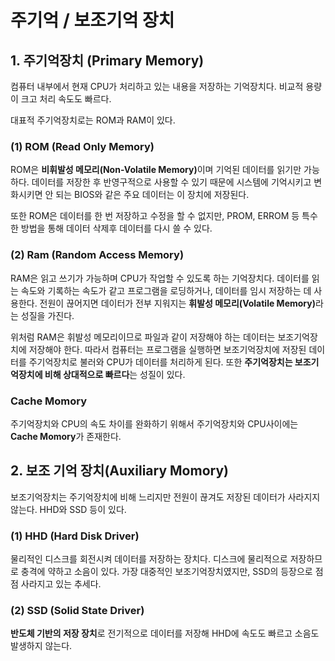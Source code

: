 # 주기억 / 보조기억 장치

## 1. 주기억장치 (Primary Memory)

컴퓨터 내부에서 현재 CPU가 처리하고 있는 내용을 저장하는 기억장치다. 비교적 용량이 크고 처리 속도도 빠르다.

대표적 주기억장치로는 ROM과 RAM이 있다.

### (1) ROM (Read Only Memory)

ROM은 <b>비휘발성 메모리(Non-Volatile Memory)</b>이며 기억된 데이터를 읽기만 가능하다. 데이터를 저장한 후 반영구적으로 사용할 수 있기 때문에 시스템에 기억시키고 변화시키면 안 되는 BIOS와 같은 주요 데이터는 이 장치에 저장된다.

또한 ROM은 데이터를 한 번 저장하고 수정을 할 수 없지만, PROM, ERROM 등 특수한 방법을 통해 데이터 삭제후 데이터를 다시 쓸 수 있다.

### (2) Ram (Random Access Memory)

RAM은 읽고 쓰기가 가능하며 CPU가 작업할 수 있도록 하는 기억장치다. 데이터를 읽는 속도와 기록하는 속도가 같고 프로그램을 로딩하거나, 데이터를 임시 저장하는 데 사용한다. 전원이 끊어지면 데이터가 전부 지워지는 <b>휘발성 메모리(Volatile Memory)</b>라는 성질을 가진다.

위처럼 RAM은 휘발성 메모리이므로 파일과 같이 저장해야 하는 데이터는 보조기억장치에 저장해야 한다. 따라서 컴퓨터는 프로그램을 실행하면 보조기억장치에 저장된 데이터를 주기억장치로 불러와 CPU가 데이터를 처리하게 된다. 또한 **주기억장치는 보조기억장치에 비해 상대적으로 빠르다**는 성질이 있다.

### Cache Momory
주기억장치와 CPU의 속도 차이를 완화하기 위해서 주기억장치와 CPU사이에는 **Cache Momory**가 존재한다.

## 2. 보조 기억 장치(Auxiliary Momory)

보조기억장치는 주기억장치에 비해 느리지만 전원이 끊겨도 저장된 데이터가 사라지지 않는다. HHD와 SSD 등이 있다.

### (1) HHD (Hard Disk Driver)

물리적인 디스크를 회전시켜 데이터를 저장하는 장치다. 디스크에 물리적으로 저장하므로 충격에 약하고 소음이 있다. 가장 대중적인 보조기억장치였지만, SSD의 등장으로 점점 사라지고 있는 추세다.

### (2) SSD (Solid State Driver)

**반도체 기반의 저장 장치**로 전기적으로 데이터를 저장해 HHD에 속도도 빠르고 소음도 발생하지 않는다.
